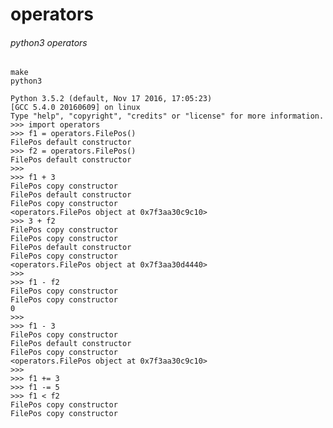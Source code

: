 # operators

###### python3 operators

	make
    python3

    Python 3.5.2 (default, Nov 17 2016, 17:05:23) 
    [GCC 5.4.0 20160609] on linux
    Type "help", "copyright", "credits" or "license" for more information.
    >>> import operators
    >>> f1 = operators.FilePos()
    FilePos default constructor
    >>> f2 = operators.FilePos()
    FilePos default constructor
    >>> 
    >>> f1 + 3
    FilePos copy constructor
    FilePos default constructor
    FilePos copy constructor
    <operators.FilePos object at 0x7f3aa30c9c10>
    >>> 3 + f2
    FilePos copy constructor
    FilePos copy constructor
    FilePos default constructor
    FilePos copy constructor
    <operators.FilePos object at 0x7f3aa30d4440>
    >>> 
    >>> f1 - f2
    FilePos copy constructor
    FilePos copy constructor
    0
    >>> 
    >>> f1 - 3
    FilePos copy constructor
    FilePos default constructor
    FilePos copy constructor
    <operators.FilePos object at 0x7f3aa30c9c10>
    >>> 
    >>> f1 += 3
    >>> f1 -= 5
    >>> f1 < f2
    FilePos copy constructor
    FilePos copy constructor



